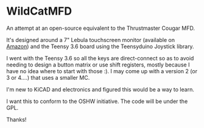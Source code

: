 # WildCatMFD
 An attempt at an open-source equivalent to the Thrustmaster Cougar MFD.
 
 It's designed around a 7" Lebula touchscreen monitor (available on [Amazon](https://www.amazon.com/gp/product/B07VNX4ZWY/ref=ppx_yo_dt_b_search_asin_title?ie=UTF8&psc=1)) and the Teensy 3.6 board using the Teensyduino Joystick library. 
 
 I went with the Teensy 3.6 so all the keys are direct-connect so as to avoid needing to design a button matrix or use shift registers, mostly because I have no idea where to start with those :).  I may come up with a version 2 (or 3 or 4....) that uses a smaller MC.
 
 I'm new to KiCAD and electronics and figured this would be a way to learn.
 
 I want this to conform to the OSHW initiative.  The code will be under the GPL.
 
 Thanks!